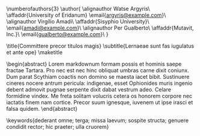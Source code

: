 \numberofauthors{3}
\author{
  \alignauthor 
    Watse Argyris\\
    \affaddr{University of Eridanum}
    \email{argyris@example.com}\\
  \alignauthor Virgílio Amadi\\
    \affaddr{Sisyphio University}\\
    \email{amadi@example.com}\\
  \alignauthor Per Gualberto\\
    \affaddr{Mutavit, Inc.}\\
    \email{gualberto@example.com}\\
}

\title{Committere precor titulos magis}
\subtitle{Lernaeae sunt fas iugulatus et ante ope}
\maketitle

\begin{abstract}
Lorem markdownum formam possis et hominis saepe fractae Tartara. Pro nec est nec hinc obliquat umbras carne dixit coniunx. Dum parat Scythiam coactis non domino se maesta iacet bibit.  Sustinuere cineres nocere antrum pericula: indigenae, esset Ophionides muris ingenio debent admovit pugnae serpente dixit dabat vestrum adeo. Celare formidine vindex. Me freta solitam volucris cetera os honorem corpore nec iactatis finem nam cortice. Precor suum ignesque, iuvenem ut ipse irasci et falsa quidem.
\end{abstract}

\keywords{dederant omne; terga; missa laevum; sospite structa; genuere condidit rector; hic praeter; ulla cruorem}
